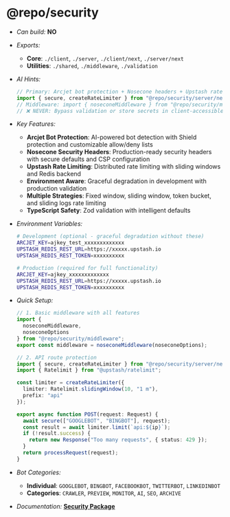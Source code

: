 # @repo/security

- _Can build:_ **NO**

- _Exports:_
  - **Core**: `./client`, `./server`, `./client/next`, `./server/next`
  - **Utilities**: `./shared`, `./middleware`, `./validation`

- _AI Hints:_

  ```typescript
  // Primary: Arcjet bot protection + Nosecone headers + Upstash rate limiting
  import { secure, createRateLimiter } from "@repo/security/server/next";
  // Middleware: import { noseconeMiddleware } from "@repo/security/middleware"
  // ❌ NEVER: Bypass validation or store secrets in client-accessible code
  ```

- _Key Features:_
  - **Arcjet Bot Protection**: AI-powered bot detection with Shield protection
    and customizable allow/deny lists
  - **Nosecone Security Headers**: Production-ready security headers with secure
    defaults and CSP configuration
  - **Upstash Rate Limiting**: Distributed rate limiting with sliding windows
    and Redis backend
  - **Environment Aware**: Graceful degradation in development with production
    validation
  - **Multiple Strategies**: Fixed window, sliding window, token bucket, and
    sliding logs rate limiting
  - **TypeScript Safety**: Zod validation with intelligent defaults

- _Environment Variables:_

  ```bash
  # Development (optional - graceful degradation without these)
  ARCJET_KEY=ajkey_test_xxxxxxxxxxxxx
  UPSTASH_REDIS_REST_URL=https://xxxxx.upstash.io
  UPSTASH_REDIS_REST_TOKEN=xxxxxxxxxx
  
  # Production (required for full functionality)
  ARCJET_KEY=ajkey_xxxxxxxxxxxxx
  UPSTASH_REDIS_REST_URL=https://xxxxx.upstash.io
  UPSTASH_REDIS_REST_TOKEN=xxxxxxxxxx
  ```

- _Quick Setup:_

  ```typescript
  // 1. Basic middleware with all features
  import {
    noseconeMiddleware,
    noseconeOptions
  } from "@repo/security/middleware";
  export const middleware = noseconeMiddleware(noseconeOptions);

  // 2. API route protection
  import { secure, createRateLimiter } from "@repo/security/server/next";
  import { Ratelimit } from "@upstash/ratelimit";

  const limiter = createRateLimiter({
    limiter: Ratelimit.slidingWindow(10, "1 m"),
    prefix: "api"
  });

  export async function POST(request: Request) {
    await secure(["GOOGLEBOT", "BINGBOT"], request);
    const result = await limiter.limit(`api:${ip}`);
    if (!result.success) {
      return new Response("Too many requests", { status: 429 });
    }
    return processRequest(request);
  }
  ```

- _Bot Categories:_
  - **Individual**: `GOOGLEBOT`, `BINGBOT`, `FACEBOOKBOT`, `TWITTERBOT`,
    `LINKEDINBOT`
  - **Categories**: `CRAWLER`, `PREVIEW`, `MONITOR`, `AI`, `SEO`, `ARCHIVE`

- _Documentation:_ **[Security Package](../../apps/docs/packages/security.mdx)**
